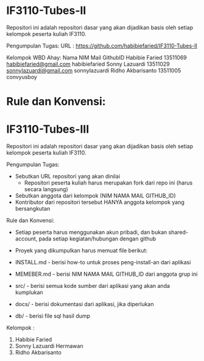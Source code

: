 IF3110-Tubes-II
===============
Repositori ini adalah repositori dasar yang akan dijadikan basis oleh setiap kelompok peserta kuliah IF3110.

Pengumpulan Tugas:
	URL : https://github.com/habibiefaried/IF3110-Tubes-II

Kelompok WBD Ahay:
	Nama						NIM				Mail									GithubID
	Habibie Faried			13511069			habibiefaried@gmail.com			habibiefaried
	Sonny Lazuardi			13511029			sonnylazuardi@gmail.com			sonnylazuardi
	Ridho Akbarisanto		13511005													convyusboy

Rule dan Konvensi:
=======
IF3110-Tubes-III
================
Repositori ini adalah repositori dasar yang akan dijadikan basis oleh setiap kelompok peserta kuliah IF3110.

Pengumpulan Tugas:
- Sebutkan URL repositori yang akan dinilai
  - Repositori peserta kuliah harus merupakan fork dari repo ini (harus secara langsung)
- Sebutkan anggota dari kelompok (NIM NAMA MAIL GITHUB_ID)
- Kontributor dari repositori tersebut HANYA anggota kelompok yang bersangkutan

Rule dan Konvensi:
- Setiap peserta harus menggunakan akun pribadi, dan bukan shared-account, pada setiap kegiatan/hubungan dengan github
- Proyek yang dikumpulkan harus memuat file berikut:

- INSTALL.md - berisi how-to untuk proses peng-install-an dari aplikasi
- MEMEBER.md - berisi NIM NAMA MAIL GITHUB_ID dari anggota grup ini
- src/ - berisi semua kode sumber dari aplikasi yang akan anda kumplukan
- docs/ - berisi dokumentasi dari aplikasi, jika diperlukan
- db/ - berisi file sql hasil dump

Kelompok :
1. Habibie Faried
2. Sonny Lazuardi Hermawan
3. Ridho Akbarisanto

